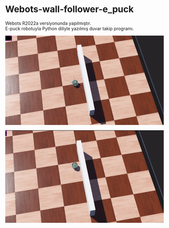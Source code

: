 # Webots-wall-follower-e_puck 
Webots R2022a versiyonunda yapılmıştır.\
E-puck robotuyla Python diliyle yazılmış duvar takip programı.

![](duvar_takip_gif.gif)


![](docs/E-puck.png)
